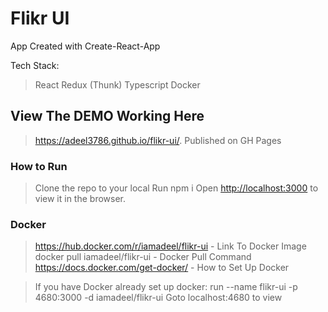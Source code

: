 # Flikr UI

App Created with Create-React-App

Tech Stack:
> React
> Redux (Thunk)
> Typescript
> Docker


## View The DEMO Working Here
> https://adeel3786.github.io/flikr-ui/.
> Published on GH Pages

### How to Run

> Clone the repo to your local
> Run npm i
> Open [http://localhost:3000](http://localhost:3000) to view it in the browser.

### Docker

> https://hub.docker.com/r/iamadeel/flikr-ui - Link To Docker Image
> docker pull iamadeel/flikr-ui - Docker Pull Command
> https://docs.docker.com/get-docker/ - How to Set Up Docker 


> If you have Docker already set up docker: 
> run --name flikr-ui -p 4680:3000 -d iamadeel/flikr-ui
> Goto localhost:4680 to view
